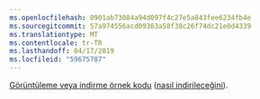 ```yaml
---
ms.openlocfilehash: 0901ab73084a94d097f4c27e5a843fee6234fb4e
ms.sourcegitcommit: 57a974556acd09363a58f38c26f74dc21e0d4339
ms.translationtype: MT
ms.contentlocale: tr-TR
ms.lasthandoff: 04/17/2019
ms.locfileid: "59675787"
---
```

[Görüntüleme veya indirme örnek kodu](https://github.com/aspnet/Docs/tree/master/aspnetcore/tutorials/grpc/grpc-start/samples/GrpcGreeterClient) ([nasıl indirileceğini](xref:index#how-to-download-a-sample)).
